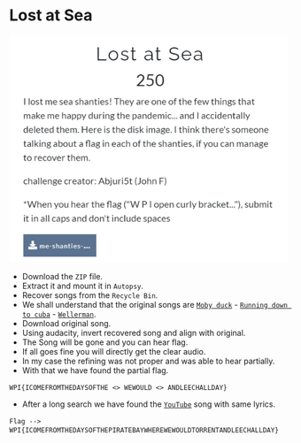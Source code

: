 # Lost at Sea

![](https://github.com/a3X3k/Bi0s/blob/master/CTFs/WPI/Lost%20at%20Sea/1.png?raw=true)

- Download the `ZIP` file.
- Extract it and mount it in `Autopsy`.
- Recover songs from the `Recycle Bin`. 
- We shall understand that the original songs are [`Moby duck`](https://www.youtube.com/watch?v=xA7e_dxDOCo) - [`Running down to cuba`](https://youtu.be/J1P2XXDMfbY) - [`Wellerman`](https://www.youtube.com/watch?v=WHbU6s0jANc).
- Download original song. 
- Using audacity, invert recovered song and align with original. 
- The Song will be gone and you can hear flag.
- If all goes fine you will directly get the clear audio.
- In my case the refining was not proper and was able to hear partially.
- With that we have found the partial flag.

```
WPI{ICOMEFROMTHEDAYSOFTHE <> WEWOULD <> ANDLEECHALLDAY}
```

- After a long search we have found the [`YouTube`](https://www.youtube.com/watch?v=qCoSNpcz9K8) song with same lyrics.

```
Flag --> WPI{ICOMEFROMTHEDAYSOFTHEPIRATEBAYWHEREWEWOULDTORRENTANDLEECHALLDAY}
```
